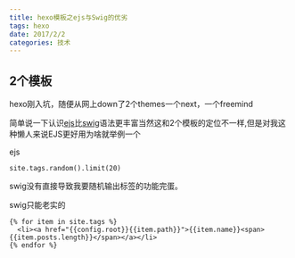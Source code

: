 ```yaml
---
title: hexo模板之ejs与Swig的优劣
tags: hexo
date: 2017/2/2
categories: 技术
---
```

## 2个模板
hexo刚入坑，随便从网上down了2个themes一个next，一个freemind
<!-- more -->

简单说一下认识[ejs](http://www.embeddedjs.com/)比[swig](https://github.com/paularmstrong/swig)语法更丰富当然这和2个模板的定位不一样,但是对我这种懒人来说EJS更好用为啥就举例一个

ejs
```
site.tags.random().limit(20)
```
swig没有直接导致我要随机输出标签的功能完蛋。

swig只能老实的
```
{% for item in site.tags %}
  <li><a href="{{config.root}}{{item.path}}">{{item.name}}<span>{{item.posts.length}}</span></a></li>
{% endfor %}
```
